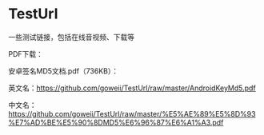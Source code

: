 # TestUrl
一些测试链接，包括在线音视频、下载等

PDF下载：

安卓签名MD5文档.pdf（736KB）：

英文名：https://github.com/goweii/TestUrl/raw/master/AndroidKeyMd5.pdf

中文名：https://github.com/goweii/TestUrl/raw/master/%E5%AE%89%E5%8D%93%E7%AD%BE%E5%90%8DMD5%E6%96%87%E6%A1%A3.pdf

